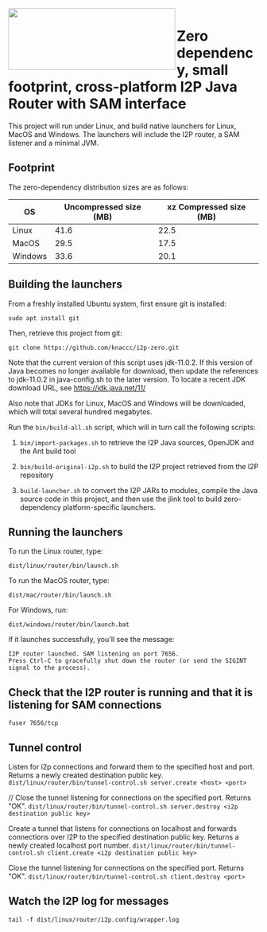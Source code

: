 <img src="https://github.com/knaccc/i2p-zero/blob/master/i2p-zero.png" align="left" width="336" height="124">

# Zero dependency, small footprint, cross-platform I2P Java Router with SAM interface

This project will run under Linux, and build native launchers for Linux, MacOS and Windows. The launchers will include the I2P router, a SAM listener and a minimal JVM.

## Footprint

The zero-dependency distribution sizes are as follows:

OS | Uncompressed size (MB) | xz Compressed size (MB)
------------ | ------------- | -------------
Linux | 41.6 | 22.5
MacOS | 29.5 | 17.5
Windows | 33.6 | 20.1

## Building the launchers

From a freshly installed Ubuntu system, first ensure git is installed:

`sudo apt install git`

Then, retrieve this project from git:

`git clone https://github.com/knaccc/i2p-zero.git`

Note that the current version of this script uses jdk-11.0.2. If this version of Java becomes no longer available for
download, then update the references to jdk-11.0.2 in java-config.sh to the later version. To locate a recent
JDK download URL, see https://jdk.java.net/11/

Also note that JDKs for Linux, MacOS and Windows will be downloaded, which will total several hundred megabytes.

Run the `bin/build-all.sh` script, which will in turn call the following scripts:

1. `bin/import-packages.sh` to retrieve the I2P Java sources, OpenJDK and the Ant build tool

2. `bin/build-original-i2p.sh` to build the I2P project retrieved from the I2P repository

3. `build-launcher.sh` to convert the I2P JARs to modules, compile the Java source code in this project, and then use
the jlink tool to build zero-dependency platform-specific launchers.

## Running the launchers

To run the Linux router, type:

`dist/linux/router/bin/launch.sh`

To run the MacOS router, type:

`dist/mac/router/bin/launch.sh`

For Windows, run:

`dist/windows/router/bin/launch.bat`

If it launches successfully, you'll see the message:

```
I2P router launched. SAM listening on port 7656.
Press Ctrl-C to gracefully shut down the router (or send the SIGINT signal to the process).
```

## Check that the I2P router is running and that it is listening for SAM connections

`fuser 7656/tcp`


## Tunnel control

Listen for i2p connections and forward them to the specified host and port. Returns a newly created destination public key.
`dist/linux/router/bin/tunnel-control.sh server.create <host> <port>`

// Close the tunnel listening for connections on the specified port. Returns "OK".
`dist/linux/router/bin/tunnel-control.sh server.destroy <i2p destination public key>`

Create a tunnel that listens for connections on localhost and forwards connections over I2P to the specified destination public key. Returns a newly created localhost port number.
`dist/linux/router/bin/tunnel-control.sh client.create <i2p destination public key>`

Close the tunnel listening for connections on the specified port. Returns "OK".
`dist/linux/router/bin/tunnel-control.sh client.destroy <port>`


## Watch the I2P log for messages

`tail -f dist/linux/router/i2p.config/wrapper.log`
